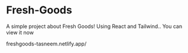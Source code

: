 # Fresh-Goods
A simple project about Fresh Goods! Using React and Tailwind.. You can view it now

freshgoods-tasneem.netlify.app/
